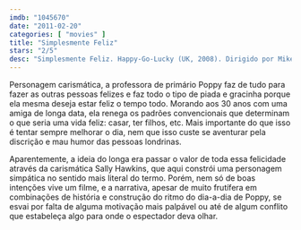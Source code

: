 ```yaml
---
imdb: "1045670"
date: "2011-02-20"
categories: [ "movies" ]
title: "Simplesmente Feliz"
stars: "2/5"
desc: "Simplesmente Feliz. Happy-Go-Lucky (UK, 2008). Dirigido por Mike Leigh. Escrito por Mike Leigh. Com Sally Hawkins, Elliot Cowan, Alexis Zegerman, Andrea Riseborough, Sinead Matthews, Kate O'Flynn, Sarah Niles, Eddie Marsan, Joseph Kloska."
---
```

Personagem carismática, a professora de primário Poppy faz de tudo para fazer as outras pessoas felizes e faz todo o tipo de piada e gracinha porque ela mesma deseja estar feliz o tempo todo. Morando aos 30 anos com uma amiga de longa data, ela renega os padrões convencionais que determinam o que seria uma vida feliz: casar, ter filhos, etc. Mais importante do que isso é tentar sempre melhorar o dia, nem que isso custe se aventurar pela discrição e mau humor das pessoas londrinas.

Aparentemente, a ideia do longa era passar o valor de toda essa felicidade através da carismática Sally Hawkins, que aqui constrói uma personagem simpática no sentido mais literal do termo. Porém, nem só de boas intenções vive um filme, e a narrativa, apesar de muito frutífera em combinações de história e construção do ritmo do dia-a-dia de Poppy, se esvai por falta de alguma motivação mais palpável ou até de algum conflito que estabeleça algo para onde o espectador deva olhar.
